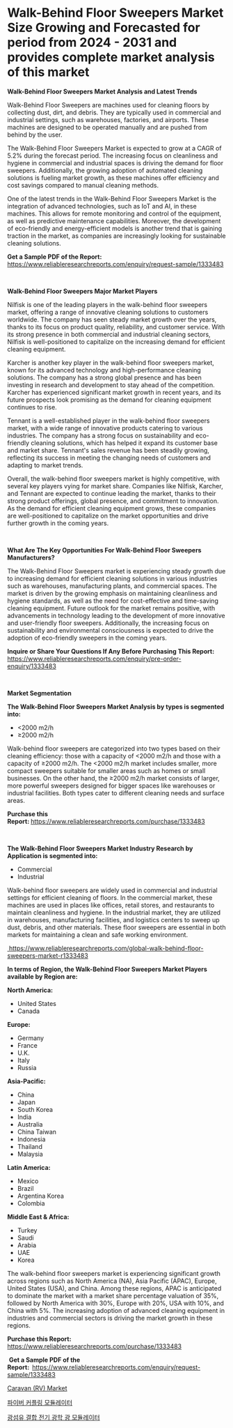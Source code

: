 <p><h1>Walk-Behind Floor Sweepers Market Size Growing and Forecasted for period from 2024 - 2031 and provides complete market analysis of this market</h1></p><p><strong>Walk-Behind Floor Sweepers Market Analysis and Latest Trends</strong></p>
<p><p>Walk-Behind Floor Sweepers are machines used for cleaning floors by collecting dust, dirt, and debris. They are typically used in commercial and industrial settings, such as warehouses, factories, and airports. These machines are designed to be operated manually and are pushed from behind by the user.</p><p>The Walk-Behind Floor Sweepers Market is expected to grow at a CAGR of 5.2% during the forecast period. The increasing focus on cleanliness and hygiene in commercial and industrial spaces is driving the demand for floor sweepers. Additionally, the growing adoption of automated cleaning solutions is fueling market growth, as these machines offer efficiency and cost savings compared to manual cleaning methods.</p><p>One of the latest trends in the Walk-Behind Floor Sweepers Market is the integration of advanced technologies, such as IoT and AI, in these machines. This allows for remote monitoring and control of the equipment, as well as predictive maintenance capabilities. Moreover, the development of eco-friendly and energy-efficient models is another trend that is gaining traction in the market, as companies are increasingly looking for sustainable cleaning solutions.</p></p>
<p><strong>Get a Sample PDF of the Report:&nbsp;</strong> <a href="https://www.reliableresearchreports.com/enquiry/request-sample/1333483">https://www.reliableresearchreports.com/enquiry/request-sample/1333483</a></p>
<p>&nbsp;</p>
<p><strong>Walk-Behind Floor Sweepers Major Market Players</strong></p>
<p><p>Nilfisk is one of the leading players in the walk-behind floor sweepers market, offering a range of innovative cleaning solutions to customers worldwide. The company has seen steady market growth over the years, thanks to its focus on product quality, reliability, and customer service. With its strong presence in both commercial and industrial cleaning sectors, Nilfisk is well-positioned to capitalize on the increasing demand for efficient cleaning equipment.</p><p>Karcher is another key player in the walk-behind floor sweepers market, known for its advanced technology and high-performance cleaning solutions. The company has a strong global presence and has been investing in research and development to stay ahead of the competition. Karcher has experienced significant market growth in recent years, and its future prospects look promising as the demand for cleaning equipment continues to rise.</p><p>Tennant is a well-established player in the walk-behind floor sweepers market, with a wide range of innovative products catering to various industries. The company has a strong focus on sustainability and eco-friendly cleaning solutions, which has helped it expand its customer base and market share. Tennant's sales revenue has been steadily growing, reflecting its success in meeting the changing needs of customers and adapting to market trends.</p><p>Overall, the walk-behind floor sweepers market is highly competitive, with several key players vying for market share. Companies like Nilfisk, Karcher, and Tennant are expected to continue leading the market, thanks to their strong product offerings, global presence, and commitment to innovation. As the demand for efficient cleaning equipment grows, these companies are well-positioned to capitalize on the market opportunities and drive further growth in the coming years.</p></p>
<p>&nbsp;</p>
<p><strong>What Are The Key Opportunities For Walk-Behind Floor Sweepers Manufacturers?</strong></p>
<p><p>The Walk-Behind Floor Sweepers market is experiencing steady growth due to increasing demand for efficient cleaning solutions in various industries such as warehouses, manufacturing plants, and commercial spaces. The market is driven by the growing emphasis on maintaining cleanliness and hygiene standards, as well as the need for cost-effective and time-saving cleaning equipment. Future outlook for the market remains positive, with advancements in technology leading to the development of more innovative and user-friendly floor sweepers. Additionally, the increasing focus on sustainability and environmental consciousness is expected to drive the adoption of eco-friendly sweepers in the coming years.</p></p>
<p><strong>Inquire or Share Your Questions If Any Before Purchasing This Report:</strong> <a href="https://www.reliableresearchreports.com/enquiry/pre-order-enquiry/1333483">https://www.reliableresearchreports.com/enquiry/pre-order-enquiry/1333483</a></p>
<p>&nbsp;</p>
<p><strong>Market Segmentation</strong></p>
<p><strong>The Walk-Behind Floor Sweepers Market Analysis by types is segmented into:</strong></p>
<p><ul><li><2000 m2/h</li><li>≥2000 m2/h</li></ul></p>
<p><p>Walk-behind floor sweepers are categorized into two types based on their cleaning efficiency: those with a capacity of <2000 m2/h and those with a capacity of ≥2000 m2/h. The <2000 m2/h market includes smaller, more compact sweepers suitable for smaller areas such as homes or small businesses. On the other hand, the ≥2000 m2/h market consists of larger, more powerful sweepers designed for bigger spaces like warehouses or industrial facilities. Both types cater to different cleaning needs and surface areas.</p></p>
<p><strong>Purchase this Report:&nbsp;</strong><a href="https://www.reliableresearchreports.com/purchase/1333483">https://www.reliableresearchreports.com/purchase/1333483</a></p>
<p>&nbsp;</p>
<p><strong>The Walk-Behind Floor Sweepers Market Industry Research by Application is segmented into:</strong></p>
<p><ul><li>Commercial</li><li>Industrial</li></ul></p>
<p><p>Walk-behind floor sweepers are widely used in commercial and industrial settings for efficient cleaning of floors. In the commercial market, these machines are used in places like offices, retail stores, and restaurants to maintain cleanliness and hygiene. In the industrial market, they are utilized in warehouses, manufacturing facilities, and logistics centers to sweep up dust, debris, and other materials. These floor sweepers are essential in both markets for maintaining a clean and safe working environment.</p></p>
<p><a href="https://www.reliableresearchreports.com/global-walk-behind-floor-sweepers-market-r1333483">&nbsp;https://www.reliableresearchreports.com/global-walk-behind-floor-sweepers-market-r1333483</a></p>
<p><strong>In terms of Region, the Walk-Behind Floor Sweepers Market Players available by Region are:</strong></p>
<p>
    <p> <strong> North America: </strong>
        <ul>
            <li>United States</li>
            <li>Canada</li>
        </ul>
        </p> 
    <p> <strong> Europe: </strong>
        <ul>
            <li>Germany</li>
            <li>France</li>
            <li>U.K.</li>
            <li>Italy</li>
            <li>Russia</li>
        </ul>
        </p> 
    <p> <strong> Asia-Pacific: </strong>
        <ul>
            <li>China</li>
            <li>Japan</li>
            <li>South Korea</li>
            <li>India</li>
            <li>Australia</li>
            <li>China Taiwan</li>
            <li>Indonesia</li>
            <li>Thailand</li>
            <li>Malaysia</li>
        </ul>
        </p> 
    <p> <strong> Latin America: </strong>
        <ul>
            <li>Mexico</li>
            <li>Brazil</li>
            <li>Argentina Korea</li>
            <li>Colombia</li>
        </ul>
        </p> 
    <p> <strong> Middle East & Africa: </strong>
        <ul>
            <li>Turkey</li>
            <li>Saudi</li>
            <li>Arabia</li>
            <li>UAE</li>
            <li>Korea</li>
        </ul>
    </p>
    </p>
<p><p>The walk-behind floor sweepers market is experiencing significant growth across regions such as North America (NA), Asia Pacific (APAC), Europe, United States (USA), and China. Among these regions, APAC is anticipated to dominate the market with a market share percentage valuation of 35%, followed by North America with 30%, Europe with 20%, USA with 10%, and China with 5%. The increasing adoption of advanced cleaning equipment in industries and commercial sectors is driving the market growth in these regions.</p></p>
<p><strong>Purchase this Report: </strong><a href="https://www.reliableresearchreports.com/purchase/1333483">https://www.reliableresearchreports.com/purchase/1333483</a></p>
<p>&nbsp;<strong>Get a Sample PDF of the Report:&nbsp;&nbsp;</strong><a href="https://www.reliableresearchreports.com/enquiry/request-sample/1333483">https://www.reliableresearchreports.com/enquiry/request-sample/1333483</a></p>
<p><strong></strong></p>
<p><p><a href="https://view.publitas.com/reportprime-1/analyzing-caravan-rv-market-global-industry-perspective-and-forecast-2024-to-2031/">Caravan (RV) Market</a></p><p><a href="https://github.com/fernandotryO5lson96765/Market-Research-Report-List-2/blob/main/852500092776.md">파이버 커플링 모듈레이터</a></p><p><a href="https://github.com/JosefaRice/Market-Research-Report-List-1/blob/main/420885092777.md">광섬유 결합 전기 광학 광 모듈레이터</a></p></p>